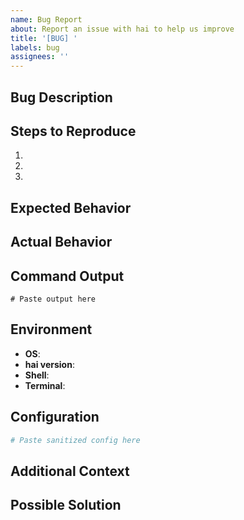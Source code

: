 ```yaml
---
name: Bug Report
about: Report an issue with hai to help us improve
title: '[BUG] '
labels: bug
assignees: ''
---
```


## Bug Description
<!-- A clear and concise description of what the bug is -->

## Steps to Reproduce
<!-- Detailed steps to reproduce the behavior -->
1. 
2. 
3. 

## Expected Behavior
<!-- A clear description of what you expected to happen -->

## Actual Behavior
<!-- What actually happened, including any error messages or unexpected output -->

## Command Output
<!-- If applicable, include the full command output with the --verbose flag -->
```
# Paste output here
```

## Environment
- **OS**: <!-- e.g., Ubuntu 22.04, macOS 13.4, etc. -->
- **hai version**: <!-- Output of `hai --version` -->
- **Shell**: <!-- e.g., bash, zsh, fish -->
- **Terminal**: <!-- e.g., iTerm2, GNOME Terminal, Alacritty -->

## Configuration
<!-- If relevant, include your config.toml (WITH API KEYS REMOVED) -->
```toml
# Paste sanitized config here
```

## Additional Context
<!-- Add any other context about the problem here -->
<!-- For example: Does it happen every time? Only with certain prompts? -->

## Possible Solution
<!-- If you have suggestions on how to fix the issue --> 